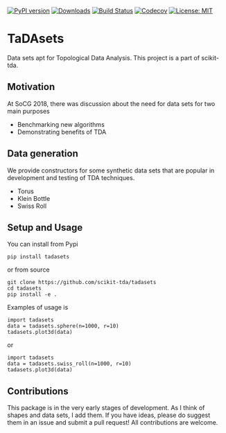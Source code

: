 [![PyPI version](https://badge.fury.io/py/tadasets.svg)](https://badge.fury.io/py/tadasets)
[![Downloads](https://pypip.in/download/tadasets/badge.svg)](https://pypi.python.org/tadasets/)
[![Build Status](https://travis-ci.org/scikit-tda/tadasets.svg?branch=master)](https://travis-ci.org/scikit-tda/tadasets)
[![Codecov](https://codecov.io/gh/scikit-tda/tadasets/branch/master/graph/badge.svg)](https://codecov.io/gh/scikit-tda/tadasets)
[![License: MIT](https://img.shields.io/badge/License-MIT-yellow.svg)](https://opensource.org/licenses/MIT)


# TaDAsets
Data sets apt for Topological Data Analysis. This project is a part of scikit-tda.

## Motivation

At SoCG 2018, there was discussion about the need for data sets for two main purposes
- Benchmarking new algorithms
- Demonstrating benefits of TDA

## Data generation

We provide constructors for some synthetic data sets that are popular in development and testing of TDA techniques.

* Torus
* Klein Bottle
* Swiss Roll

## Setup and Usage

You can install from Pypi
```
pip install tadasets
```

or from source

```
git clone https://github.com/scikit-tda/tadasets
cd tadasets
pip install -e .
```

Examples of usage is

```
import tadasets
data = tadasets.sphere(n=1000, r=10)
tadasets.plot3d(data)
```

or 

```
import tadasets
data = tadasets.swiss_roll(n=1000, r=10)
tadasets.plot3d(data)
```

## Contributions

This package is in the very early stages of development. As I think of shapes and data sets, I add them.  If you have ideas, please do suggest them in an issue and submit a pull request! All contributions are welcome.
